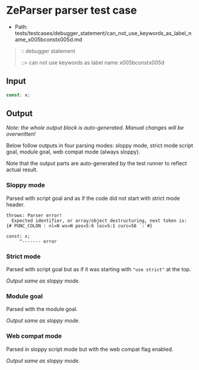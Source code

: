 # ZeParser parser test case

- Path: tests/testcases/debugger_statement/can_not_use_keywords_as_label_name_x005bconstx005d.md

> :: debugger statement
>
> ::> can not use keywords as label name x005bconstx005d

## Input

`````js
const: x;
`````

## Output

_Note: the whole output block is auto-generated. Manual changes will be overwritten!_

Below follow outputs in four parsing modes: sloppy mode, strict mode script goal, module goal, web compat mode (always sloppy).

Note that the output parts are auto-generated by the test runner to reflect actual result.

### Sloppy mode

Parsed with script goal and as if the code did not start with strict mode header.

`````
throws: Parser error!
  Expected identifier, or array/object destructuring, next token is: {# PUNC_COLON : nl=N ws=N pos=5:6 loc=5:1 curc=58 `:`#}

const: x;
     ^------- error
`````

### Strict mode

Parsed with script goal but as if it was starting with `"use strict"` at the top.

_Output same as sloppy mode._

### Module goal

Parsed with the module goal.

_Output same as sloppy mode._

### Web compat mode

Parsed in sloppy script mode but with the web compat flag enabled.

_Output same as sloppy mode._
